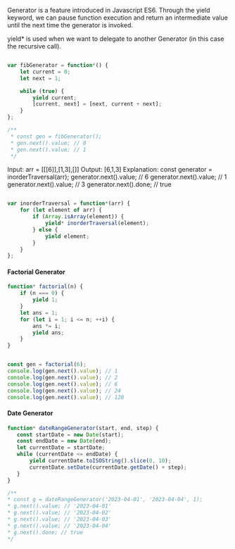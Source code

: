 Generator is a feature introduced in Javascript ES6. Through the yield keyword, 
we can pause function execution and return an intermediate value until the next time the generator is invoked.

yield* is used when we want to delegate to another Generator (in this case the recursive call).

```javascript

var fibGenerator = function*() {
    let current = 0; 
    let next = 1;

    while (true) {
        yield current; 
        [current, next] = [next, current + next];
    }
};

/**
 * const gen = fibGenerator();
 * gen.next().value; // 0
 * gen.next().value; // 1
 */

```


Input: arr = [[[6]],[1,3],[]]
Output: [6,1,3]
Explanation:
const generator = inorderTraversal(arr);
generator.next().value; // 6
generator.next().value; // 1
generator.next().value; // 3
generator.next().done; // true


```javascript

var inorderTraversal = function*(arr) {
    for (let element of arr) {
        if (Array.isArray(element)) {
            yield* inorderTraversal(element);
        } else {
            yield element;
        }
    }
};

```

#### Factorial Generator

```javascript
function* factorial(n) {
    if (n === 0) {
        yield 1;
    }
    let ans = 1;
    for (let i = 1; i <= n; ++i) {
        ans *= i;
        yield ans;
    }
}


const gen = factorial(6);
console.log(gen.next().value); // 1
console.log(gen.next().value); // 2
console.log(gen.next().value); // 6
console.log(gen.next().value); // 24
console.log(gen.next().value); // 120   

 ```

 #### Date Generator

 ```javascript
 function* dateRangeGenerator(start, end, step) {
    const startDate = new Date(start);
    const endDate = new Date(end);
    let currentDate = startDate;
    while (currentDate <= endDate) {
        yield currentDate.toISOString().slice(0, 10);
        currentDate.setDate(currentDate.getDate() + step);
    }
}

/**
 * const g = dateRangeGenerator('2023-04-01', '2023-04-04', 1);
 * g.next().value; // '2023-04-01'
 * g.next().value; // '2023-04-02'
 * g.next().value; // '2023-04-03'
 * g.next().value; // '2023-04-04'
 * g.next().done; // true
 */

```